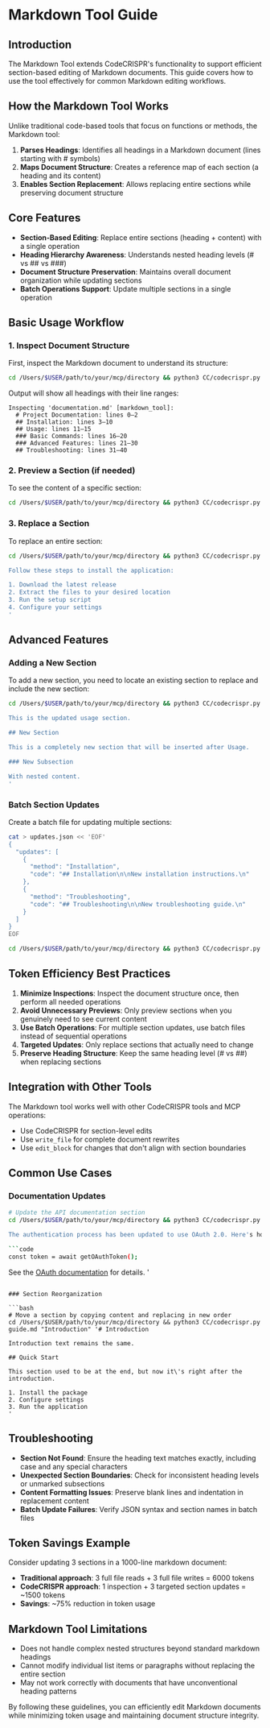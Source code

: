 # Markdown Tool Guide

## Introduction

The Markdown Tool extends CodeCRISPR's functionality to support efficient section-based editing of Markdown documents. This guide covers how to use the tool effectively for common Markdown editing workflows.

## How the Markdown Tool Works

Unlike traditional code-based tools that focus on functions or methods, the Markdown tool:

1. **Parses Headings**: Identifies all headings in a Markdown document (lines starting with # symbols)
2. **Maps Document Structure**: Creates a reference map of each section (a heading and its content)
3. **Enables Section Replacement**: Allows replacing entire sections while preserving document structure

## Core Features

- **Section-Based Editing**: Replace entire sections (heading + content) with a single operation
- **Heading Hierarchy Awareness**: Understands nested heading levels (# vs ## vs ###)
- **Document Structure Preservation**: Maintains overall document organization while updating sections
- **Batch Operations Support**: Update multiple sections in a single operation

## Basic Usage Workflow

### 1. Inspect Document Structure

First, inspect the Markdown document to understand its structure:

```bash
cd /Users/$USER/path/to/your/mcp/directory && python3 CC/codecrispr.py documentation.md --inspect
```

Output will show all headings with their line ranges:
```
Inspecting 'documentation.md' [markdown_tool]:
  # Project Documentation: lines 0–2
  ## Installation: lines 3–10
  ## Usage: lines 11–15
  ### Basic Commands: lines 16–20
  ### Advanced Features: lines 21–30
  ## Troubleshooting: lines 31–40
```

### 2. Preview a Section (if needed)

To see the content of a specific section:

```bash
cd /Users/$USER/path/to/your/mcp/directory && python3 CC/codecrispr.py documentation.md --inspect --preview "Installation"
```

### 3. Replace a Section

To replace an entire section:

```bash
cd /Users/$USER/path/to/your/mcp/directory && python3 CC/codecrispr.py documentation.md "Installation" '## Installation

Follow these steps to install the application:

1. Download the latest release
2. Extract the files to your desired location
3. Run the setup script
4. Configure your settings
'
```

## Advanced Features

### Adding a New Section

To add a new section, you need to locate an existing section to replace and include the new section:

```bash
cd /Users/$USER/path/to/your/mcp/directory && python3 CC/codecrispr.py documentation.md "Usage" '## Usage

This is the updated usage section.

## New Section

This is a completely new section that will be inserted after Usage.

### New Subsection

With nested content.
'
```

### Batch Section Updates

Create a batch file for updating multiple sections:

```bash
cat > updates.json << 'EOF'
{
  "updates": [
    {
      "method": "Installation", 
      "code": "## Installation\n\nNew installation instructions.\n"
    },
    {
      "method": "Troubleshooting", 
      "code": "## Troubleshooting\n\nNew troubleshooting guide.\n"
    }
  ]
}
EOF

cd /Users/$USER/path/to/your/mcp/directory && python3 CC/codecrispr.py documentation.md --batch updates.json
```

## Token Efficiency Best Practices

1. **Minimize Inspections**: Inspect the document structure once, then perform all needed operations
2. **Avoid Unnecessary Previews**: Only preview sections when you genuinely need to see current content
3. **Use Batch Operations**: For multiple section updates, use batch files instead of sequential operations
4. **Targeted Updates**: Only replace sections that actually need to change
5. **Preserve Heading Structure**: Keep the same heading level (# vs ##) when replacing sections

## Integration with Other Tools

The Markdown tool works well with other CodeCRISPR tools and MCP operations:

- Use CodeCRISPR for section-level edits
- Use `write_file` for complete document rewrites
- Use `edit_block` for changes that don't align with section boundaries

## Common Use Cases

### Documentation Updates

```bash
# Update the API documentation section
cd /Users/$USER/path/to/your/mcp/directory && python3 CC/codecrispr.py API.md "Authentication" '## Authentication

The authentication process has been updated to use OAuth 2.0. Here's how to implement it:

```code
const token = await getOAuthToken();
```

See the [OAuth documentation](https://example.com/oauth) for details.
'
```

### Section Reorganization

```bash
# Move a section by copying content and replacing in new order
cd /Users/$USER/path/to/your/mcp/directory && python3 CC/codecrispr.py guide.md "Introduction" '# Introduction

Introduction text remains the same.

## Quick Start

This section used to be at the end, but now it\'s right after the introduction.

1. Install the package
2. Configure settings
3. Run the application
'
```

## Troubleshooting

- **Section Not Found**: Ensure the heading text matches exactly, including case and any special characters
- **Unexpected Section Boundaries**: Check for inconsistent heading levels or unmarked subsections
- **Content Formatting Issues**: Preserve blank lines and indentation in replacement content
- **Batch Update Failures**: Verify JSON syntax and section names in batch files

## Token Savings Example

Consider updating 3 sections in a 1000-line markdown document:

- **Traditional approach**: 3 full file reads + 3 full file writes = 6000 tokens
- **CodeCRISPR approach**: 1 inspection + 3 targeted section updates = ~1500 tokens
- **Savings**: ~75% reduction in token usage

## Markdown Tool Limitations

- Does not handle complex nested structures beyond standard markdown headings
- Cannot modify individual list items or paragraphs without replacing the entire section
- May not work correctly with documents that have unconventional heading patterns

By following these guidelines, you can efficiently edit Markdown documents while minimizing token usage and maintaining document structure integrity.
